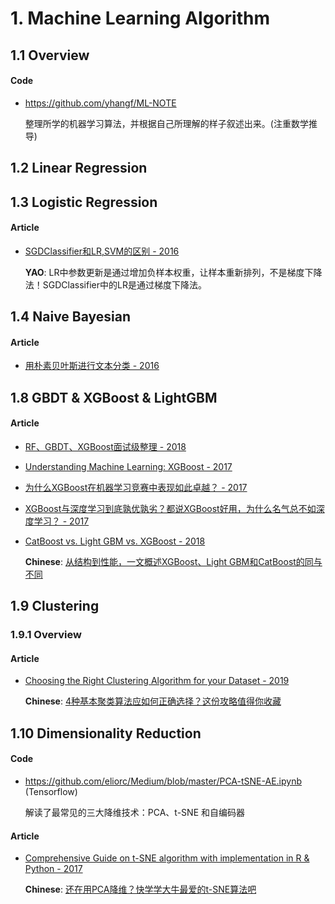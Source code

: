 
# 1. Machine Learning Algorithm

## 1.1 Overview

#### Code

- <https://github.com/yhangf/ML-NOTE>

    整理所学的机器学习算法，并根据自己所理解的样子叙述出来。(注重数学推导)


## 1.2 Linear Regression


## 1.3 Logistic Regression

#### Article

- [SGDClassifier和LR,SVM的区别 - 2016](https://blog.csdn.net/tianbwin2995/article/details/51853869)

    **YAO**: LR中参数更新是通过增加负样本权重，让样本重新排列，不是梯度下降法！SGDClassifier中的LR是通过梯度下降法。


## 1.4 Naive Bayesian

#### Article

- [用朴素贝叶斯进行文本分类 - 2016](http://www.sohu.com/a/57924447_308467)


## 1.8 GBDT & XGBoost & LightGBM

#### Article

- [RF、GBDT、XGBoost面试级整理 - 2018](https://blog.csdn.net/meyh0x5vdtk48p2/article/details/79276307)

- [Understanding Machine Learning: XGBoost - 2017](https://blogs.ancestry.com/ancestry/2017/12/18/understanding-machine-learning-xgboost/)

- [为什么XGBoost在机器学习竞赛中表现如此卓越？ - 2017](https://blog.csdn.net/Uwr44UOuQcNsUQb60zk2/article/details/78495763)

- [XGBoost与深度学习到底孰优孰劣？都说XGBoost好用，为什么名气总不如深度学习？ - 2017](https://www.codercto.com/a/5669.html)

- [CatBoost vs. Light GBM vs. XGBoost - 2018](https://towardsdatascience.com/catboost-vs-light-gbm-vs-xgboost-5f93620723db)

    **Chinese**: [从结构到性能，一文概述XGBoost、Light GBM和CatBoost的同与不同](https://mp.weixin.qq.com/s?__biz=MzUxNjcxMjQxNg==&mid=2247491325&idx=4&sn=5ed726c8a3560a0eac1413a17e56b9cb)


## 1.9 Clustering

### 1.9.1 Overview

#### Article

- [Choosing the Right Clustering Algorithm for your Dataset - 2019](https://www.kdnuggets.com/2019/10/right-clustering-algorithm.html)

    **Chinese**: [4种基本聚类算法应如何正确选择？这份攻略值得你收藏](https://mp.weixin.qq.com/s/xCIEWc2KpsjMixXHrzZ1rA)


## 1.10 Dimensionality Reduction

#### Code

- <https://github.com/eliorc/Medium/blob/master/PCA-tSNE-AE.ipynb> (Tensorflow)

    解读了最常见的三大降维技术：PCA、t-SNE 和自编码器

#### Article

- [Comprehensive Guide on t-SNE algorithm with implementation in R & Python - 2017](https://www.analyticsvidhya.com/blog/2017/01/t-sne-implementation-r-python/)

    **Chinese**: [还在用PCA降维？快学学大牛最爱的t-SNE算法吧](https://blog.csdn.net/dzjx2eotaa24adr/article/details/79132339)